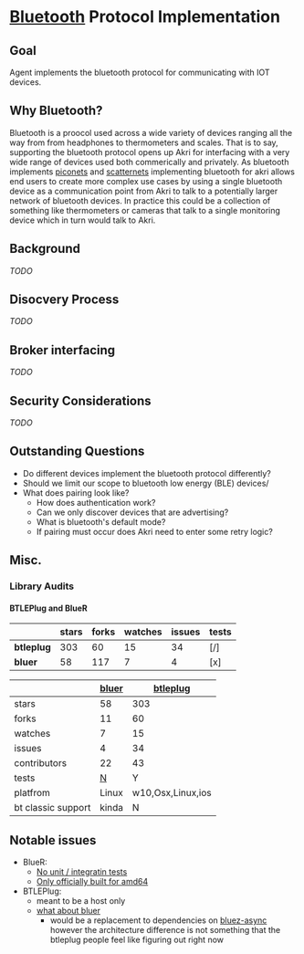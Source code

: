 # [Bluetooth](https://www.bluetooth.com/) Protocol Implementation

## Goal
Agent implements the bluetooth protocol for communicating with IOT devices.

## Why Bluetooth?

Bluetooth is a proocol used across a wide variety of devices ranging all the way from from headphones to thermometers and scales.
 That is to say, supporting the bluetooth protocol opens up Akri for interfacing with a very wide range of devices used both commerically and privately.
 As bluetooth implements [piconets](https://en.wikipedia.org/wiki/Piconet) and [scatternets](https://en.wikipedia.org/wiki/Scatternet) implementing bluetooth for akri allows end users to create more complex use cases by using a single bluetooth device as a communication point from Akri to talk to a potentially larger network of bluetooth devices.
 In practice this could be a collection of something like thermometers or cameras that talk to a single monitoring device which in turn would talk to Akri.

## Background

_TODO_

## Disocvery Process

_TODO_

## Broker interfacing

_TODO_

## Security Considerations

_TODO_

## Outstanding Questions
- Do different devices implement the bluetooth protocol differently?
- Should we limit our scope to bluetooth low energy (BLE) devices/
- What does pairing look like?
    - How does authentication work?
    - Can we only discover devices that are advertising?
    - What is bluetooth's default mode?
    - If pairing must occur does Akri need to enter some retry logic?

## Misc.

### Library Audits

#### BTLEPlug and BlueR

|  |stars|forks|watches|issues|tests|
|--|-----|-----|-------|------|-----|
|**btleplug**|303|60|15|34|[/]|
|**bluer**|58|117|7|4|[x]|

| | [bluer](https://github.com/bluez/bluer)| [btleplug](https://github.com/deviceplug/btleplug/) |
| - | ---- | ---- |
|stars| 58 | 303 |
|forks| 11 | 60 |
|watches| 7 | 15 |
|issues| 4| 34 |
| contributors | 22 | 43 |
|tests| [N](https://github.com/bluez/bluer/issues/4) | Y |
| platfrom | Linux | w10,Osx,Linux,ios|
| bt classic support | kinda | N |

## Notable issues
- BlueR:
    - [No unit / integratin tests](https://github.com/bluez/bluer/issues/4)
    - [Only officially built for amd64](https://github.com/bluez/bluer/issues/3)
- BTLEPlug:
    - meant to be a host only
    - [what about bluer](https://github.com/deviceplug/btleplug/issues/257)
        - would be a replacement to dependencies on [bluez-async](https://github.com/bluez-rs/bluez-async) however the architecture difference is not something that the btleplug people feel like figuring out right now
